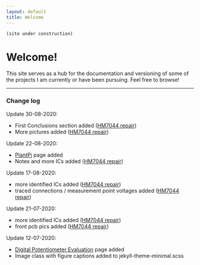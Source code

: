 ```yaml
---
layout: default
title: Welcome
---
```

 ```
 (site under construction)
```

# Welcome!

This site serves as a hub for the documentation and versioning of some of the projects I am currently or have been pursuing. Feel free to browse!


___

### Change log

Update 30-08-2020:
- First Conclusions section added ([HM7044 repair](https://borisjung.github.io/HM7044_repair.html)) 
- More pictures added ([HM7044 repair](https://borisjung.github.io/HM7044_repair.html))

Update 22-08-2020:
- [PlantPi](https://borisjung.github.io/PlantPi.html) page added
- Notes and more ICs added ([HM7044 repair](https://borisjung.github.io/HM7044_repair.html))

Update 17-08-2020:
- more identified ICs added ([HM7044 repair](https://borisjung.github.io/HM7044_repair.html))
- traced connections / measurement point voltages added ([HM7044 repair](https://borisjung.github.io/HM7044_repair.html))

Update 21-07-2020:
- more identified ICs added ([HM7044 repair](https://borisjung.github.io/HM7044_repair.html))
- front pcb pics added ([HM7044 repair](https://borisjung.github.io/HM7044_repair.html)) 

Update 12-07-2020:
- [Digital Potentiometer Evaluation](https://borisjung.github.io/digiPots.html) page added
- Image class with figure captions added to jekyll-theme-minimal.scss
